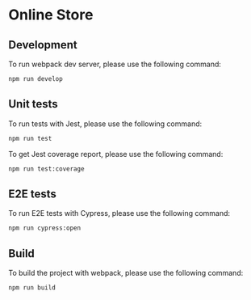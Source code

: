 # Online Store

## Development

To run webpack dev server, please use the following command:

```bash
npm run develop
```

## Unit tests

To run tests with Jest, please use the following command:

```bash
npm run test
```

To get Jest coverage report, please use the following command:

```bash
npm run test:coverage
```

## E2E tests

To run E2E tests with Cypress, please use the following command:

```bash
npm run cypress:open
```

## Build

To build the project with webpack, please use the following command:

```bash
npm run build
```
